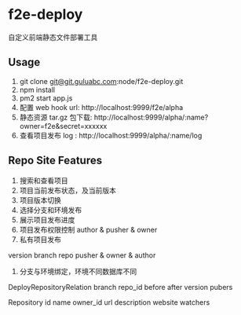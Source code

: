 f2e-deploy
==========

自定义前端静态文件部署工具

## Usage

1. git clone git@git.guluabc.com:node/f2e-deploy.git
2. npm install
3. pm2 start app.js
4. 配置 web hook url: http://localhost:9999/f2e/alpha
5. 静态资源 tar.gz 包下载: http://localhost:9999/alpha/:name?owner=f2e&secret=xxxxxx
6. 查看项目发布 log : http://localhost:9999/alpha/:name/log

## Repo Site Features

1. 搜索和查看项目
2. 项目当前发布状态，及当前版本
3. 项目版本切换
4. 选择分支和环境发布
5. 展示项目发布进度
6. 项目发布权限控制 author & pusher & owner
7. 私有项目发布


version branch repo pusher & owner & author

1. 分支与环境绑定，环境不同数据库不同

DeployRepositoryRelation
branch repo_id before after version pubers

Repository
id name owner_id url description website watchers

